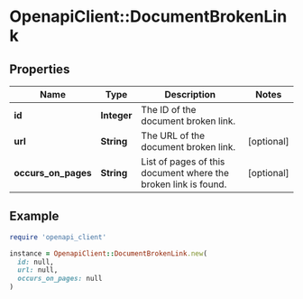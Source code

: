 # OpenapiClient::DocumentBrokenLink

## Properties

| Name | Type | Description | Notes |
| ---- | ---- | ----------- | ----- |
| **id** | **Integer** | The ID of the document broken link. |  |
| **url** | **String** | The URL of the document broken link. | [optional] |
| **occurs_on_pages** | **String** | List of pages of this document where the broken link is found. | [optional] |

## Example

```ruby
require 'openapi_client'

instance = OpenapiClient::DocumentBrokenLink.new(
  id: null,
  url: null,
  occurs_on_pages: null
)
```

